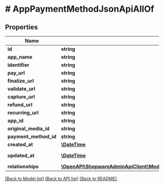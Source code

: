 # # AppPaymentMethodJsonApiAllOf

## Properties

Name | Type | Description | Notes
------------ | ------------- | ------------- | -------------
**id** | **string** |  | [optional]
**app_name** | **string** |  |
**identifier** | **string** |  |
**pay_url** | **string** |  | [optional]
**finalize_url** | **string** |  | [optional]
**validate_url** | **string** |  | [optional]
**capture_url** | **string** |  | [optional]
**refund_url** | **string** |  | [optional]
**recurring_url** | **string** |  | [optional]
**app_id** | **string** |  | [optional]
**original_media_id** | **string** |  | [optional]
**payment_method_id** | **string** |  |
**created_at** | [**\DateTime**](\DateTime.md) |  | [readonly]
**updated_at** | [**\DateTime**](\DateTime.md) |  | [optional] [readonly]
**relationships** | [**\OpenAPI\ShopwareAdminApiClient\Model\AppPaymentMethodJsonApiAllOfRelationships**](AppPaymentMethodJsonApiAllOfRelationships.md) |  | [optional]

[[Back to Model list]](../../README.md#models) [[Back to API list]](../../README.md#endpoints) [[Back to README]](../../README.md)

